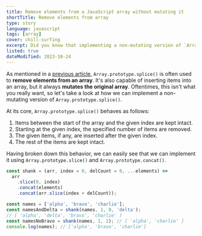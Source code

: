 ```yaml
---
title: Remove elements from a JavaScript array without mutating it
shortTitle: Remove elements from array
type: story
language: javascript
tags: [array]
cover: chill-surfing
excerpt: Did you know that implementing a non-mutating version of `Array.prototype.splice()` is only a few lines of code?
listed: true
dateModified: 2023-10-24
---
```


As mentioned in a [previous article](/js/s/remove-element-from-array), `Array.prototype.splice()` is often used to **remove elements from an array**. It's also capable of inserting items into an array, but it always **mutates the original array**. Oftentimes, this isn't what you really want, so let's take a look at how we can implement a non-mutating version of `Array.prototype.splice()`.

At its core, `Array.prototype.splice()` behaves as follows:

1. Items between the start of the array and the given index are kept intact.
2. Starting at the given index, the specified number of items are removed.
3. The given items, if any, are inserted after the given index.
4. The rest of the items are kept intact.

Having broken down this behavior, we can easily see that we can implement it using `Array.prototype.slice()` and `Array.prototype.concat()`.

```js
const shank = (arr, index = 0, delCount = 0, ...elements) =>
  arr
    .slice(0, index)
    .concat(elements)
    .concat(arr.slice(index + delCount));

const names = ['alpha', 'bravo', 'charlie'];
const namesAndDelta = shank(names, 1, 0, 'delta');
// [ 'alpha', 'delta', 'bravo', 'charlie' ]
const namesNoBravo = shank(names, 1, 1); // [ 'alpha', 'charlie' ]
console.log(names); // ['alpha', 'bravo', 'charlie']
```
